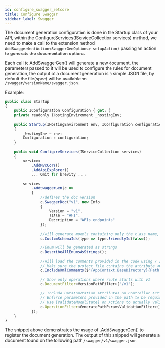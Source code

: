 ```yaml
---
id: configure_swagger_netcore
title: Configure Swagger
sidebar_label: Swagger
---
```


The document generation configuration is done in the Startup class of your API, within the ConfigureServices(IServiceCollection services) method, we need to make a call to the extension method `AddSwaggerGen(Action<SwaggerGenOptions> setupAction)` passing an action to generate the documentation options.

Each call to AddSwaggerGen() will generate a new document, the parameters passed to it will be used to configure the rules for document generation, the output of a document generation is a simple JSON file, by default the file(spec) will be available on `/swagger/versionName/swagger.json.`

Example:

```jsx title="Startup.cs (Register doc generation)"
public class Startup
{
    public IConfiguration Configuration { get; }
    private readonly IHostingEnvironment _hostingEnv;
 
    public Startup(IHostingEnvironment env, IConfiguration configuration)
    {
        _hostingEnv = env;
        Configuration = configuration;
    }
 
    public void ConfigureServices(IServiceCollection services)
    {
        services
            .AddMvcCore()
            .AddApiExplorer()
            ... Omit for brevity ...;
 
        services
            .AddSwaggerGen(c =>
            {
                //defines the doc version
                c.SwaggerDoc("v1", new Info
                {
                    Version = "v1",
                    Title = "API",
                    Description = "APIs endpoints"
                });
 
                //will generate models containing only the class name, ignoring the namespace
                c.CustomSchemaIds(type => type.FriendlyId(false));
                 
                //Enum will be generated as strings
                c.DescribeAllEnumsAsStrings();
                 
                //Will load the comments provided in the code using / / / , the build will generate the xml file in the output folder.
                // Make sure the project file contains the attribute <GenerateDocumentationFile>true</GenerateDocumentationFile>
                c.IncludeXmlComments($"{AppContext.BaseDirectory}{Path.DirectorySeparatorChar}{_hostingEnv.ApplicationName}.xml");
 
                // Show only operations where route starts with v1
                c.DocumentFilter<VersionPathFilter>("/v1");
 
                // Include DataAnnotation attributes on Controller Action parameters as Swagger validation rules (e.g required, pattern, ..)
                // Enforce parameters provided in the path to be required
                // Use [ValidateModelState] on Actions to actually validate it in C# as well!
                c.OperationFilter<GeneratePathParamsValidationFilter>();
            });
    }
}
```

The snippet above demonstrates the usage of .AddSwaggerGen() to register the document generation. The output of this snipped will generate a document found on the following path `/swagger/v1/swagger.json`
